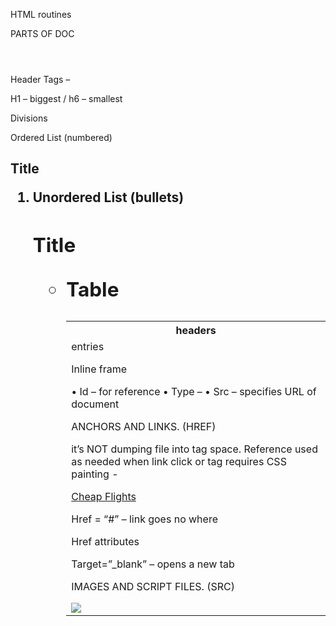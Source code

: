 HTML routines

PARTS OF DOC

<!DOCTYPE html>
<html lang="en-us">
<head>
  <meta charset="UTF-8">
  <title>My First Page</title>
</head>
<body>
	<header></header>
</body>
</html>

Header Tags – 

H1 – biggest / h6 – smallest

Divisions

<div>
<section>

Ordered List (numbered)

<h2> Title
<ol>
<li>

Unordered List (bullets)

<h2> Title
<ul> 
<li>

Table

<table>
	<tr>
		<th> headers
	<tr>
		<td> entries

Inline frame

•	Id – for reference
•	Type – 
•	Src – specifies URL of document

ANCHORS AND LINKS. (HREF)

it’s NOT dumping file into tag space.  Reference used as needed when link click or tag requires CSS painting -  

<a rel="nofollow" href="http://www.functravel.com/">Cheap Flights</a>

<link rel="stylesheet" href="style.css" />

Href = “#” – link goes no where

Href attributes

Target=”_blank” – opens a new tab

IMAGES AND SCRIPT FILES. (SRC)

<img src="the_image_link" />
<script type="text/javascript" src="" />

src (Source) attribute just embeds the resource in the current document at the location of the element's definition. For eg. When the browser finds

It is similar to dumping the contents of the js file inside the script tag.
first, browser executes file, then it loads page

 Image attributes

Alt = gives a title

HTML as CSS

<strong><a>bold</a></strong>
<li><strong>bold</strong><a></a></li>

<head>
<style>…</style>
</head>
<body></body>

